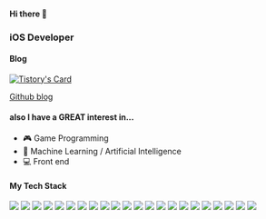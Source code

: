 #### Hi there 👋

### iOS Developer

#### Blog

[![Tistory's Card](https://github-readme-tistory-card.vercel.app/api/badge?name=NSKG&postId={insert_postId}&theme=vue)](https://nskg-yj.tistory.com/)

[Github blog](https://yoojin99.github.io/)

#### also I have a GREAT interest in...

* :video_game: Game Programming
* 🧠 Machine Learning / Artificial Intelligence
* :computer: Front end

#### My Tech Stack

<div>
  <img src="https://img.shields.io/badge/Python-3776AB?style=flat&logo=Python&logoColor=white"/>
  <img src="https://img.shields.io/badge/CSharp-239120?style=flat&logo=CSharp&logoColor=white"/>  
  <img src="https://img.shields.io/badge/Unity-000000?style=flat&logo=Unity&logoColor=white"/>
  <img src="https://img.shields.io/badge/Xcode-147EFB?style=flat&logo=Xcode&logoColor=white"/>
  <img src="https://img.shields.io/badge/Swift & ObjectiveC-FA7343?style=flat&logo=Swift&logoColor=white"/>
  <img src="https://img.shields.io/badge/ChatBot(.Net, Google Dialog Flow)-FFD000?style=flat&logo=ChatBot&logoColor=white"/>  
  <img src="https://img.shields.io/badge/Java-007396?style=flat&logo=Java&logoColor=white"/>  
  <img src="https://img.shields.io/badge/SpringBoot-6DB33F?style=flat&logo=SpringBoot&logoColor=white"/>
  <img src="https://img.shields.io/badge/HTML5-E34F26?style=flat&logo=HTML5&logoColor=white"/>  
  <img src="https://img.shields.io/badge/CSS3-1572B6?style=flat&logo=CSS3&logoColor=white"/>  
  <img src="https://img.shields.io/badge/JavaScript-F7DF1E?style=flat&logo=JavaScript&logoColor=black"/>  
  <img src="https://img.shields.io/badge/TypeScript-3178C6?style=flat&logo=TypeScript&logoColor=white"/>  
  <img src="https://img.shields.io/badge/React Native-61DAFB?style=flat&logo=React&logoColor=purple"/>
  <img src="https://img.shields.io/badge/MySQL-4479A1?style=flat&logo=MySQL&logoColor=white"/>  
  <img src="https://img.shields.io/badge/MongoDB-47A248?style=flat&logo=MongoDB&logoColor=white"/>
  <img src="https://img.shields.io/badge/MariaDB-003545?style=flat&logo=MariaDB&logoColor=white"/>
  <img src="https://img.shields.io/badge/.NET-512BD4?style=flat&logo=.NET&logoColor=white"/>
  <img src="https://img.shields.io/badge/Microsoft Azure-0078D4?style=flat&logo=MicrosoftAzure&logoColor=white"/>
  <img src="https://img.shields.io/badge/PyTorch-EE4C2C?style=flat&logo=PyTorch&logoColor=white"/>
  <img src="https://img.shields.io/badge/Tensorflow-FF6F00?style=flat&logo=Tensorflow&logoColor=white"/>
  <img src="https://img.shields.io/badge/Firebase-FFCA28?style=flat&logo=Firebase&logoColor=orange"/>
  <img src="https://img.shields.io/badge/AndroidStudio-3DDC84?style=flat&logo=AndroidStudio&logoColor=white"/>
</div>
